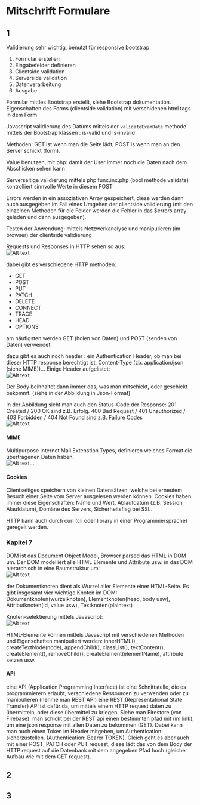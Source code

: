 # Mitschrift Formulare

## 1

Validierung sehr wichtig, benutzt für responsive bootstrap
1. Formular erstellen
2. Eingabefelder definieren
3. Clientside validation
4. Serverside validation
5. Datenverarbeitung
6. Ausgabe

Formular mittles Bootstrap erstellt, siehe Bootstrap dokumentation. \
Eigenschaften des Forms (clientside validation) mit verschidenen html tags in dem Form

Javascript validierung des Datums mittels der ``validateExamDate`` methode mittels der Bootstrap klassen : is-valid und is-invalid

Methoden: GET ist wenn man die Seite lädt, POST is wenn man an den Server schickt (form).

Value benutzen, mit php: damit der User immer noch die Daten nach dem Abschicken sehen kann

Serverseitige validierung mittels php func.inc.php (bool methode validate) kontrolliert sinnvolle Werte in diesem POST

Errors werden in ein assoziativen Array gespeichert, diese werden dann auch ausgegeben im Fall eines Umgehen der clientside validierung (mit den einzelnen Methoden für die Felder werden die Fehler in das $errors array geladen und dann ausgegeben).

Testen der Anwendung:
mittels Netzwerkanalyse und manipulieren (im browser) der clientside validierung



Requests und Responses in HTTP sehen so aus:\
![Alt text](image-2.png)

dabei gibt es verschiedene HTTP methoden:
- GET
- POST
- PUT
- PATCH
- DELETE
- CONNECT
- TRACE
- HEAD
- OPTIONS

am häufigsten werden GET (holen von Daten) und POST (senden von Daten) verwendet.

dazu gibt es auch noch header : ein Authentication Header, ob man bei dieser HTTP response berechtigt ist, Content-Type (zb. application/json (siehe MIME))...
Einige Header aufgelistet:\
![Alt text](image-3.png)

Der Body beihnaltet dann immer das, was man mitschickt, oder geschickt bekommt. (siehe in der Abbildung in Json-Format)

In der Abbildung sieht man auch den Status-Code der Response: 201 Created / 200 OK sind z.B. Erfolg. 400 Bad Request / 401 Unauthorized / 403 Forbidden / 404 Not Found sind z.B. Failure Codes\
![Alt text](image-4.png)

#### MIME

Multipurpose Internet Mail Extenstion Types, definieren welches Format die übertragenen Daten haben.\
![Alt text](image-5.png)...

#### Cookies

Clientseitiges speichern von kleinen Datensätzen, welche bei erneutem Besuch einer Seite vom Server ausgelesen werden können. Cookies haben immer diese Eigenschaften: Name und Wert, Ablaufdatum (z.B. Session Alaufdatum), Domäne des Servers, Sicherheitsflag bei SSL.

HTTP kann auch durch curl (cli oder library in einer Programmiersprache) geregelt werden.

### Kapitel 7

DOM ist das Document Object Model, Browser parsed das HTML in DOM um.
Der DOM modelliert alle HTML Elemente und Attribute usw. in das DOM hierarchisch in eine Baumstruktur um: \
![Alt text](image-6.png)

der Dokumentknoten dient als Wurzel aller Elemente einer HTML-Seite. Es gibt insgesamt vier wichtige Knoten im DOM: Dokumentknoten(wurzelknoten), Elementknoten(head, body usw), Attributknoten(id, value usw), Textknoten(plaintext)

Knoten-selektierung mittels Javascript:\
![Alt text](image-7.png)

HTML-Elemente können mittels Javascript mit verschiedenen Methoden und Eigenschaften manipuliert werden: innerHTML(), createTextNode(node), appendChild(), classList(), textContent(), createElement(), removeChild(), createElement(elementName), attribute setzen usw. 

#### API

eine API (Application Programming Interface) ist eine Schnittstelle, die es programmierern erlaubt, verschiedene Ressourcen zu verwenden oder zu manipulieren (nehme man REST API) eine REST (Representational State Transfer) API ist dafür da, um mittels einem HTTP request daten zu übermitteln, oder diese übermittel zu kriegen. Siehe man Firestore (von Firebase): man schickt bei der REST api einen bestimmten pfad mit (im link), um eine json response mit allen Daten zu bekommen (GET). Dabei kann man auch einen Token im Header mitgeben, um Authentication sicherzustellen. (Authentication: Bearer TOKEN). Gleich geht es aber auch mit einer POST, PATCH oder PUT request, diese lädt das von dem Body der HTTP request auf die Datenbank mit dem angegeben Pfad hoch (gleicher Aufbau wie mit dem GET request).

## 2

## 3